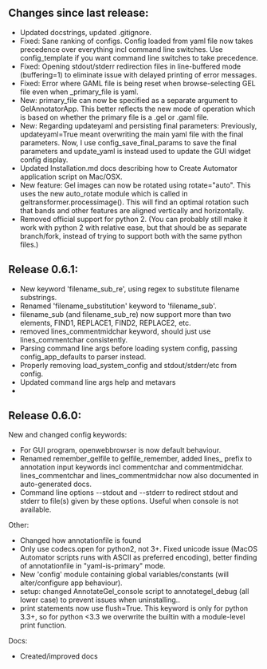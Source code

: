 


Changes since last release:
---------------------------

* Updated docstrings, updated .gitignore.
* Fixed: Sane ranking of configs. Config loaded from yaml file now takes precedence over everything incl command line switches. Use config_template if you want command line switches to take precedence.
* Fixed: Opening stdout/stderr redirection files in line-buffered mode (buffering=1) to eliminate issue with delayed printing of error messages.
* Fixed: Error where GAML file is being reset when browse-selecting GEL file even when _primary_file is yaml.
* New: primary_file can now be specified as a separate argument to GelAnnotatorApp. This better reflects the new mode of operation which is based on whether the primary file is a .gel or .gaml file.
* New: Regarding updateyaml and persisting final parameters: Previously, updateyaml=True meant overwriting the main yaml file with the final parameters. Now, I use config_save_final_params to save the final parameters and update_yaml is instead used to update the GUI widget config display.
* Updated Installation.md docs describing how to Create Automator application script on Mac/OSX.
* New feature: Gel images can now be rotated using rotate="auto". This uses the new auto_rotate module which is called in geltransformer.processimage(). This will find an optimal rotation such that bands and other features are aligned vertically and horizontally.  
* Removed official support for python 2. (You can probably still make it work with python 2 with relative ease, but that should be as separate branch/fork, instead of trying to support both with the same python files.)


Release 0.6.1:
--------------

* New keyword 'filename_sub_re', using regex to substitute filename substrings.
* Renamed 'filename_substitution' keyword to 'filename_sub'.
* filename_sub (and filename_sub_re) now support more than two elements, FIND1, REPLACE1, FIND2, REPLACE2, etc.
* removed lines_commentmidchar keyword, should just use lines_commentchar consistently.
* Parsing command line args before loading system config, passing config_app_defaults to parser instead.
* Properly removing load_system_config and stdout/stderr/etc from config.
* Updated command line args help and metavars
*


Release 0.6.0:
--------------

New and changed config keywords:

* For GUI program, openwebbrowser is now default behaviour.
* Renamed remember_gelfile to gelfile_remember, added lines_ prefix to annotation input keywords incl commentchar and commentmidchar. lines_commentchar and lines_commentmidchar now also documented in auto-generated docs.
* Command line options --stdout and --stderr to redirect stdout and stderr to file(s) given by these options. Useful when console is not available.


Other: 

* Changed how annotationfile is found
* Only use codecs.open for python2, not 3+. Fixed unicode issue (MacOS Automator scripts runs with ASCII as preferred encoding), better finding of annotationfile in "yaml-is-primary" mode.
* New 'config' module containing global variables/constants (will alter/configure app behaviour).
* setup: changed AnnotateGel_console script to annotategel_debug (all lower case) to prevent issues when uninstalling..
* print statements now use flush=True. This keyword is only for python 3.3+, so for python <3.3 we overwrite the builtin with a module-level print function.

Docs:

* Created/improved docs


